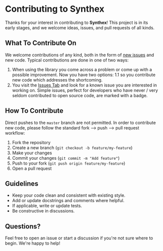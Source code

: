 # Contributing to Synthex

Thanks for your interest in contributing to **Synthex**!
This project is in its early stages, and we welcome ideas, issues, and pull requests of all kinds.

## What To Contribute On

We welcome contributions of any kind, both in the form of [new issues](https://github.com/tanaos/synthex-python/issues) and new code. Typical contributions are done in one of two ways:

1. When using the library you come across a problem or come up with a possible improvement. Now you have two options:
    1.1 so you contribute new code which addresses the shortcoming.
2. You visit the [Issues Tab](https://github.com/tanaos/synthex-python/issues) and look for a known issue you are interested in working on. Simple issues, perfect for developers who have never / very seldom contributed to open source code, are marked with a badge.

## How To Contribute

Direct pushes to the `master` branch are not permitted. In order to contribute new code, please follow the standard fork --> push --> pull request workflow:

1. Fork the repository
2. Create a new branch (`git checkout -b feature/my-feature`)
3. Make your changes
4. Commit your changes (`git commit -m "Add feature"`)
5. Push to your fork (`git push origin feature/my-feature`)
6. Open a pull request

## Guidelines

- Keep your code clean and consistent with existing style.
- Add or update docstrings and comments where helpful.
- If applicable, write or update tests.
- Be constructive in discussions.

## Questions?

Feel free to open an issue or start a discussion if you're not sure where to begin. We're happy to help!
